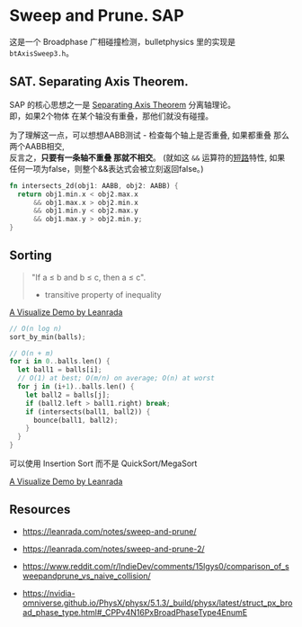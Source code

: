 
# Sweep and Prune. SAP

这是一个 Broadphase 广相碰撞检测，bulletphysics 里的实现是 `btAxisSweep3.h`。

## SAT. Separating Axis Theorem.

SAP 的核心思想之一是 [Separating Axis Theorem](https://personal.math.vt.edu/mrlugo/sat.html) 分离轴理论。  
即，如果2个物体 在某个轴没有重叠，那他们就没有碰撞。

为了理解这一点，可以想想AABB测试 - 检查每个轴上是否重叠, 如果都重叠 那么两个AABB相交,  
反言之，**只要有一条轴不重叠 那就不相交**。
(就如这 `&&` 运算符的[短路](https://en.wikipedia.org/wiki/Short-circuit_evaluation)特性, 如果任何一项为false，则整个&&表达式会被立刻返回false。)

```rust
fn intersects_2d(obj1: AABB, obj2: AABB) {
  return obj1.min.x < obj2.max.x
      && obj1.max.x > obj2.min.x
      && obj1.min.y < obj2.max.y
      && obj1.max.y > obj2.min.y;
}
```


## Sorting

> "If a ≤ b and b ≤ c, then a ≤ c".   
> - transitive property of inequality

[A Visualize Demo by Leanrada](https://leanrada.com/notes/sweep-and-prune/#comparisons:~:text=Finally%2C%20here%E2%80%99s%20a%20demo%3A)

```rust
// O(n log n)
sort_by_min(balls);

// O(n + m)
for i in 0..balls.len() {
  let ball1 = balls[i];
  // O(1) at best; O(m/n) on average; O(n) at worst
  for j in (i+1)..balls.len() {
    let ball2 = balls[j];
    if (ball2.left > ball1.right) break;
    if (intersects(ball1, ball2)) {
      bounce(ball1, ball2);
    }
  }
}
```

可以使用 Insertion Sort 而不是 QuickSort/MegaSort 

[A Visualize Demo by Leanrada](https://leanrada.com/notes/sweep-and-prune-2/#:~:text=Let%E2%80%99s%20look%20at%20the%20sort%20step%2C%20which%20is%20the%20bottleneck)


## Resources

- https://leanrada.com/notes/sweep-and-prune/
- https://leanrada.com/notes/sweep-and-prune-2/
- https://www.reddit.com/r/IndieDev/comments/15lgys0/comparison_of_sweepandprune_vs_naive_collision/


- https://nvidia-omniverse.github.io/PhysX/physx/5.1.3/_build/physx/latest/struct_px_broad_phase_type.html#_CPPv4N16PxBroadPhaseType4EnumE